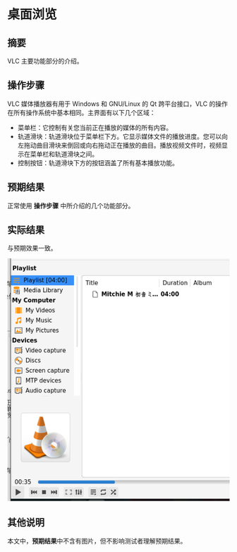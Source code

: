 # 桌面浏览

## 摘要

VLC 主要功能部分的介绍。

## 操作步骤

VLC 媒体播放器有用于 Windows 和 GNU/Linux 的 Qt 跨平台接口，VLC 的操作在所有操作系统中基本相同。主界面有以下几个区域：

- 菜单栏：它控制有关您当前正在播放的媒体的所有内容。
- 轨道滑块：轨道滑块位于菜单栏下方。它显示媒体文件的播放进度。您可以向左拖动曲目滑块来倒回或向右拖动正在播放的曲目。播放视频文件时，视频显示在菜单栏和轨道滑块之间。
- 控制按钮：轨道滑块下方的按钮涵盖了所有基本播放功能。

## 预期结果

正常使用 **操作步骤** 中所介绍的几个功能部分。

## 实际结果

与预期效果一致。

![桌面浏览-1](./img/桌面浏览-1.png)

## 其他说明

本文中，**预期结果**中不含有图片，但不影响测试者理解预期结果。

